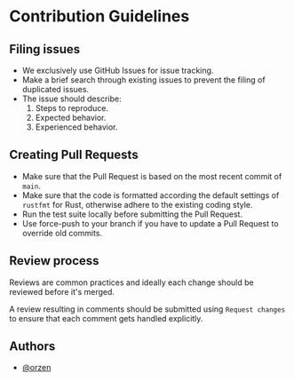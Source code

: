 # Contribution Guidelines

## Filing issues

- We exclusively use GitHub Issues for issue tracking.
- Make a brief search through existing issues to prevent the filing of
  duplicated issues.
- The issue should describe:
  1. Steps to reproduce.
  2. Expected behavior.
  3. Experienced behavior.

## Creating Pull Requests

- Make sure that the Pull Request is based on the most recent commit of `main`.
- Make sure that the code is formatted according the default settings of
  `rustfmt` for Rust, otherwise adhere to the existing coding style.
- Run the test suite locally before submitting the Pull Request.
- Use force-push to your branch if you have to update a Pull Request to override
  old commits.

## Review process

Reviews are common practices and ideally each change should be reviewed before
it's merged.

A review resulting in comments should be submitted using `Request changes` to
ensure that each comment gets handled explicitly.

## Authors

- [@orzen](https://github.com/orzen)
